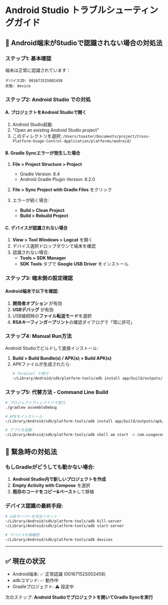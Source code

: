 # Android Studio トラブルシューティングガイド

## 🔧 Android端末がStudioで認識されない場合の対処法

### ステップ1: 基本確認
端末は正常に認識されています：
```
デバイスID: 00167152S002458
状態: device
```

### ステップ2: Android Studio での対処

#### A. プロジェクトをAndroid Studioで開く
1. Android Studio起動
2. "Open an existing Android Studio project"
3. このディレクトリを選択: `/Users/toaster/Documents/project/Cross-Platform-Usage-Control-Application/platforms/android/`

#### B. Gradle Syncエラーが発生した場合
1. **File > Project Structure > Project**
   - Gradle Version: 8.4
   - Android Gradle Plugin Version: 8.2.0

2. **File > Sync Project with Gradle Files** をクリック

3. エラーが続く場合:
   - **Build > Clean Project**
   - **Build > Rebuild Project**

#### C. デバイスが認識されない場合
1. **View > Tool Windows > Logcat** を開く
2. デバイス選択ドロップダウンで端末を確認
3. 認識されない場合:
   - **Tools > SDK Manager**
   - **SDK Tools** タブで **Google USB Driver** をインストール

### ステップ3: 端末側の設定確認

#### Android端末で以下を確認:
1. **開発者オプション** が有効
2. **USBデバッグ** が有効
3. USB接続時の**ファイル転送モード**を選択
4. **RSAキーフィンガープリント**の確認ダイアログで「常に許可」

### ステップ4: Manual Run方法

Android Studioでビルドして直接インストール:

1. **Build > Build Bundle(s) / APK(s) > Build APK(s)**
2. APKファイルが生成されたら:
   ```bash
   # Terminal で実行
   ~/Library/Android/sdk/platform-tools/adb install app/build/outputs/apk/debug/app-debug.apk
   ```

### ステップ5: 代替方法 - Command Line Build

```bash
# プロジェクトディレクトリで実行
./gradlew assembleDebug

# APKをインストール
~/Library/Android/sdk/platform-tools/adb install app/build/outputs/apk/debug/app-debug.apk

# アプリを起動
~/Library/Android/sdk/platform-tools/adb shell am start -n com.usagecontrol.android/.MainActivity
```

## 🚨 緊急時の対処法

### もしGradleがどうしても動かない場合:

1. **Android Studio内で新しいプロジェクトを作成**
2. **Empty Activity with Compose** を選択
3. **既存のコードをコピー&ペースト**して移植

### デバイス認識の最終手段:

```bash
# adbサーバーを完全リセット
~/Library/Android/sdk/platform-tools/adb kill-server
~/Library/Android/sdk/platform-tools/adb start-server

# デバイスを再確認
~/Library/Android/sdk/platform-tools/adb devices
```

---

## ✅ 現在の状況
- Android端末: ✅ 正常認識 (00167152S002458)
- adbコマンド: ✅ 動作中
- Gradleプロジェクト: ⚠️ 設定中

次のステップ: **Android Studioでプロジェクトを開いてGradle Syncを実行**
